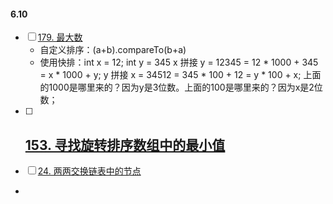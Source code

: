 #### 6.10
- [ ] [179. 最大数](https://leetcode.cn/problems/largest-number)
	- 自定义排序：(a+b).compareTo(b+a)
	- 使用快排：int x = 12; int y = 345 x 拼接 y = 12345 = 12 * 1000 + 345 = x * 1000 + y; y 拼接 x = 34512 = 345 * 100 + 12 = y * 100 + x; 上面的1000是哪里来的？因为y是3位数。上面的100是哪里来的？因为x是2位数；
- [ ] [153. 寻找旋转排序数组中的最小值](https://leetcode.cn/problems/find-minimum-in-rotated-sorted-array)
	- 
- [ ] [24. 两两交换链表中的节点](https://leetcode.cn/problems/swap-nodes-in-pairs)

- 
